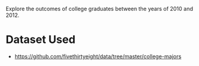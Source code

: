 Explore the outcomes of college graduates between the years of 2010 and 2012.
# Dataset Used
* https://github.com/fivethirtyeight/data/tree/master/college-majors
